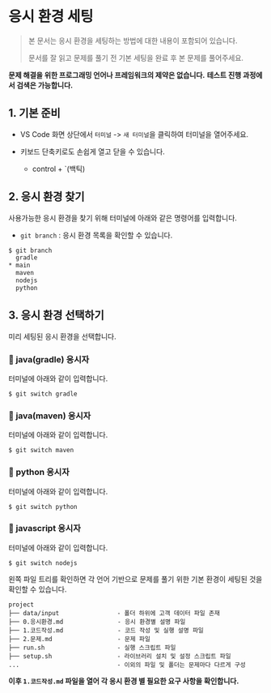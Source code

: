 # 응시 환경 세팅

> 본 문서는 응시 환경을 세팅하는 방법에 대한 내용이 포함되어 있습니다.
>
> 문서를 잘 읽고 문제를 풀기 전 기본 세팅을 완료 후 본 문제를 풀어주세요.

**문제 해결을 위한 프로그래밍 언어나 프레임워크의 제약은 없습니다.**
**테스트 진행 과정에서 검색은 가능합니다.**

## 1. 기본 준비

- VS Code 화면 상단에서 `터미널` -> `새 터미널`을 클릭하여 터미널을 열어주세요.

- 키보드 단축키로도 손쉽게 열고 닫을 수 있습니다.
  - control + `(백틱)

## 2. 응시 환경 찾기

사용가능한 응시 환경을 찾기 위해 터미널에 아래와 같은 명령어를 입력합니다.

- `git branch` : 응시 환경 목록을 확인할 수 있습니다.

```bash
$ git branch
  gradle
* main
  maven
  nodejs
  python
```

## 3. 응시 환경 선택하기

미리 세팅된 응시 환경을 선택합니다.

### 📌 java(gradle) 응시자

터미널에 아래와 같이 입력합니다.

```
$ git switch gradle
```

### 📌 java(maven) 응시자

터미널에 아래와 같이 입력합니다.

```
$ git switch maven
```

### 📌 python 응시자

터미널에 아래와 같이 입력합니다.

```
$ git switch python
```

### 📌 javascript 응시자

터미널에 아래와 같이 입력합니다.

```
$ git switch nodejs
```

왼쪽 파일 트리를 확인하면 각 언어 기반으로 문제를 풀기 위한 기본 환경이 세팅된 것을 확인할 수 있습니다.

```
project
├── data/input                - 폴더 하위에 고객 데이터 파일 존재
├── 0.응시환경.md               - 응시 환경별 설명 파일
├── 1.코드작성.md               - 코드 작성 및 실행 설명 파일
├── 2.문제.md                  - 문제 파일
├── run.sh                    - 실행 스크립트 파일
├── setup.sh                  - 라이브러리 설치 및 설정 스크립트 파일
...                           - 이외의 파일 및 폴더는 문제마다 다르게 구성
```

**이후 `1.코드작성.md` 파일을 열어 각 응시 환경 별 필요한 요구 사항을 확인합니다.**
